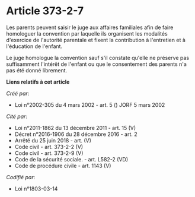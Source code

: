# Article 373-2-7

Les parents peuvent saisir le juge aux affaires familiales afin de faire homologuer la convention par laquelle ils organisent
les modalités d'exercice de l'autorité parentale et fixent la contribution à l'entretien et à l'éducation de l'enfant.

Le juge homologue la convention sauf s'il constate qu'elle ne préserve pas suffisamment l'intérêt de l'enfant ou que le
consentement des parents n'a pas été donné librement.

**Liens relatifs à cet article**

_Créé par_:

  - Loi n°2002-305 du 4 mars 2002 - art. 5 () JORF 5 mars 2002

_Cité par_:

  - Loi n°2011-1862 du 13 décembre 2011 - art. 15 (V)
  - Décret n°2016-1906 du 28 décembre 2016 - art. 2
  - Arrêté du 25 juin 2018 - art. (V)
  - Code civil - art. 373-2-2 (V)
  - Code civil - art. 373-2-9 (V)
  - Code de la sécurité sociale. - art. L582-2 (VD)
  - Code de procédure civile - art. 1143 (V)

_Codifié par_:

  - Loi n°1803-03-14
